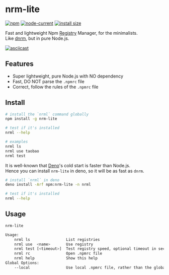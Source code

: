 # nrm-lite

[![npm](https://img.shields.io/npm/v/nrm-lite)](https://www.npmjs.com/package/nrm-lite)
[![node-current](https://img.shields.io/node/v/nrm-lite)](https://nodejs.dev/)
[![install size](https://packagephobia.com/badge?p=nrm-lite)](https://packagephobia.com/result?p=nrm-lite)

Fast and lightweight Npm [Registry](https://docs.npmjs.com/cli/using-npm/registry) Manager, for the minimalists.  
Like [dnrm](https://github.com/markthree/dnrm), but in pure Node.js.

[![asciicast](https://asciinema.org/a/646571.svg)](https://asciinema.org/a/646571)

## Features

-   Super lightweight, pure Node.js with NO dependency
-   Fast, DO NOT parse the `.npmrc` file
-   Correct, follow the rules of the `.npmrc` file

## Install

```sh
# install the `nrml` command globally
npm install -g nrm-lite

# test if it's installed
nrml --help

# examples
nrml ls
nrml use taobao
nrml test
```

It is well-known that [Deno](https://deno.com/)'s cold start is faster than Node.js.  
Hence you can install `nrm-lite` in deno, so it will be as fast as `dnrm`.

```sh
# install `nrml` in deno
deno install -Arf npm:nrm-lite -n nrml

# test if it's installed
nrml --help
```

## Usage

```sh
nrm-lite

Usage:
    nrml ls                List registries
    nrml use  <name>       Use registry
    nrml test [<timeout>]  Test registry speed, optional timeout in second (default: 2)
    nrml rc                Open .npmrc file
    nrml help              Show this help
Global Options:
    --local                Use local .npmrc file, rather than the global one (default: false)
```
